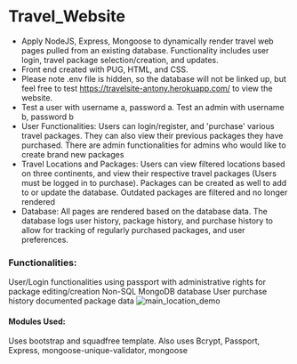 # Travel_Website

- Apply NodeJS, Express, Mongoose to dynamically render travel web pages pulled from an existing database. Functionality includes user login, travel package selection/creation, and updates.
- Front end created with PUG, HTML, and CSS.
- Please note .env file is hidden, so the database will not be linked up, but feel free to test https://travelsite-antony.herokuapp.com/ to view the website.
- Test a user with username a, password a. Test an admin with username b, password b
- User Functionalities: Users can login/register, and 'purchase' various travel packages. They can also view their previous packages they have purchased. There are admin functionalities for admins who would like to create brand new packages
- Travel Locations and Packages: Users can view filtered locations based on three continents, and view their respective travel packages (Users must be logged in to purchase). Packages can be created as well to add to or update the database. Outdated packages are filtered and no longer rendered
- Database: All pages are rendered based on the database data. The database logs user history, package history, and purchase history to allow for tracking of regularly purchased packages, and user preferences.

### Functionalities:

User/Login functionalities using passport with administrative rights for package editing/creation
Non-SQL MongoDB database
User purchase history documented package data
![main_location_demo](https://user-images.githubusercontent.com/77988513/113377107-999f4f80-9330-11eb-8d8d-64a6ac4c63e4.gif)

#### Modules Used:

Uses bootstrap and squadfree template. Also uses Bcrypt, Passport, Express, mongoose-unique-validator, mongoose
